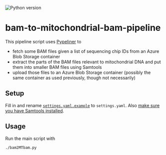 ![Python version](https://img.shields.io/badge/python-2-blue.svg)

# bam-to-mitochondrial-bam-pipeline

This pipeline script uses
[Pypeliner](https://pypeliner.readthedocs.io/en/latest/) to

- fetch some BAM files given a list of sequencing chip IDs from an Azure
  Blob Storage container
- extract the parts of the BAM files relevant to mitochondrial DNA and
  put them into smaller BAM files using Samtools
- upload those files to an Azure Blob Storage container (possibly the
  same container as used previously, though not necessarily)

## Setup

Fill in and rename [`settings.yaml.example`](settings.yaml.example) to
`settings.yaml`. Also [make sure you have Samtools
installed](http://www.htslib.org/).

## Usage

Run the main script with

```
./bam2MTbam.py
```
